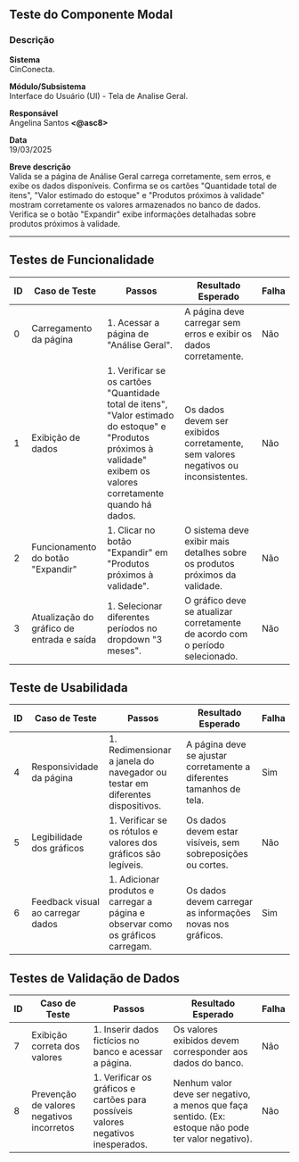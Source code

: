 ## Teste do Componente Modal

### Descrição

**Sistema**  
CinConecta.

**Módulo/Subsistema**  
Interface do Usuário (UI) - Tela de Analise Geral.

**Responsável**  
Angelina Santos **<@asc8>**

**Data**  
19/03/2025

**Breve descrição**  
Valida se a página de Análise Geral carrega corretamente, sem erros, e exibe os dados disponíveis. Confirma se os cartões "Quantidade total de itens", "Valor estimado do estoque" e "Produtos próximos à validade" mostram corretamente os valores armazenados no banco de dados. Verifica se o botão "Expandir" exibe informações detalhadas sobre produtos próximos à validade.

---

## Testes de Funcionalidade

| ID | Caso de Teste | Passos | Resultado Esperado | Falha |
|-------|------|--------------------|-------|-------|
| 0 | Carregamento da página | 1. Acessar a página de "Análise Geral". | A página deve carregar sem erros e exibir os dados corretamente. | Não |
| 1 | Exibição de dados | 1. Verificar se os cartões "Quantidade total de itens", "Valor estimado do estoque" e "Produtos próximos à validade" exibem os valores corretamente quando há dados. | Os dados devem ser exibidos corretamente, sem valores negativos ou inconsistentes. | Não |
| 2 | Funcionamento do botão "Expandir" | 1. Clicar no botão "Expandir" em "Produtos próximos à validade". | O sistema deve exibir mais detalhes sobre os produtos próximos da validade. | Não |
| 3 | Atualização do gráfico de entrada e saída | 1. Selecionar diferentes períodos no dropdown "3 meses". | O gráfico deve se atualizar corretamente de acordo com o período selecionado. | Não |


## Teste de Usabilidada

| ID | Caso de Teste | Passos | Resultado Esperado | Falha |
|-------|------|--------------------|-------|-------|
| 4 | Responsividade da página | 1. Redimensionar a janela do navegador ou testar em diferentes dispositivos. | A página deve se ajustar corretamente a diferentes tamanhos de tela. | Sim |
| 5 | Legibilidade dos gráficos | 1. Verificar se os rótulos e valores dos gráficos são legíveis. | Os dados devem estar visíveis, sem sobreposições ou cortes. | Não |
| 6 | Feedback visual ao carregar dados | 1. Adicionar produtos e carregar a página e observar como os gráficos carregam. | Os dados devem carregar as informações novas nos gráficos. | Sim |


## Testes de Validação de Dados

| ID | Caso de Teste | Passos | Resultado Esperado | Falha |
|-------|------|--------------------|-------|-------|
| 7 | Exibição correta dos valores | 1. Inserir dados fictícios no banco e acessar a página. | Os valores exibidos devem corresponder aos dados do banco. | Não |
| 8 | Prevenção de valores negativos incorretos | 1. Verificar os gráficos e cartões para possíveis valores negativos inesperados. | Nenhum valor deve ser negativo, a menos que faça sentido. (Ex: estoque não pode ter valor negativo). | Não |
